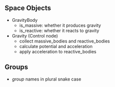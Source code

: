 Space Objects
-------------

- GravityBody
    - is_massive: whether it produces gravity
    - is_reactive: whether it reacts to gravity
- Gravity (Control node)
    - collect massive_bodies and reactive_bodies
    - calculate potential and acceleration
    - apply acceleration to reactive_bodies

Groups
------

- *group* names in plural snake case
